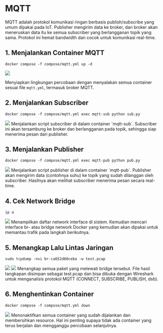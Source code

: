 # MQTT

MQTT adalah protokol komunikasi ringan berbasis publish/subscribe yang umum dipakai pada IoT. Publisher mengirim data ke broker, dan broker akan meneruskan data itu ke semua subscriber yang berlangganan topik yang sama. Protokol ini hemat bandwidth dan cocok untuk komunikasi real-time.

## 1. Menjalankan Container MQTT

```
docker compose -f compose/mqtt.yml up -d
```
<img src="https://i.imgur.com/hKT2w5n.png">

Menyiapkan lingkungan percobaan dengan menyalakan semua container sesuai file `mqtt.yml`, termasuk broker MQTT.

## 2. Menjalankan Subscriber

```
docker compose -f compose/mqtt.yml exec mqtt-sub python sub.py
```
<img src="https://imgur.com/eM4gCef.png">
Menjalankan script subscriber di dalam container `mqtt-sub`.
Subscriber ini akan tersambung ke broker dan berlangganan pada topik, sehingga siap menerima pesan dari publisher.

## 3. Menjalankan Publisher

```
docker compose -f compose/mqtt.yml exec mqtt-pub python pub.py
```
<img src="https://imgur.com/ssz63zO.png">
Menjalankan script publisher di dalam container `mqtt-pub`.
Publisher akan mengirim data (contohnya suhu) ke topik yang sudah dilanggan oleh subscriber.
Hasilnya akan melihat subscriber menerima pesan secara real-time.

## 4. Cek Network Bridge

```
ip a
```
<img src="https://imgur.com/JtISZtG.png">
Menampilkan daftar network interface di sistem. Kemudian mencari interface br- atau bridge network Docker yang kemudian akan dipakai untuk memantau trafik pada langkah berikutnya.

## 5. Menangkap Lalu Lintas Jaringan

```
sudo tcpdump -nvi br-ca652d60ceba -w test.pcap
```
<img src="https://imgur.com/GJeKNwO.png">

<img src="https://imgur.com/4mfVQs5.png">
Menangkap semua paket yang melewati bridge tersebut. File hasil tangkapan disimpan sebagai test.pcap dan bisa dibuka dengan Wireshark untuk menganalisis protokol MQTT (CONNECT, SUBSCRIBE, PUBLISH, dsb).

## 6. Menghentinkan Container

```
docker compose -f compose/mqtt.yml down
```
<img src="https://imgur.com/u8fLzOP.png">
Menonaktifkan semua container yang sudah dijalankan dan membersihkan resource. Hal ini penting supaya tidak ada container yang terus berjalan dan mengganggu percobaan selanjutnya.
